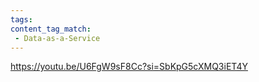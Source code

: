 ```yaml
---
tags: 
content_tag_match: 
 - Data-as-a-Service
---
```


https://youtu.be/U6FgW9sF8Cc?si=SbKpG5cXMQ3iET4Y